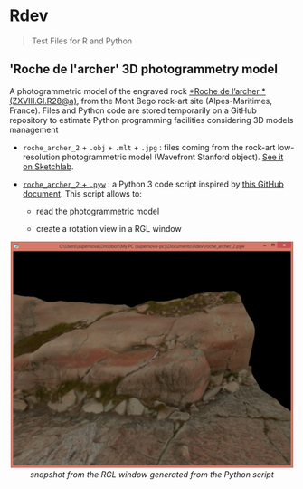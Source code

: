 # Rdev
> Test Files for R and Python

## 'Roche de l'archer' 3D photogrammetry model

A photogrammetric model of the engraved rock [*Roche de l’archer * (ZXVIII.GI.R28@a)](https://www.openstreetmap.org/#map=15/44.0874812216558/7.45581273137977), from the Mont Bego rock-art site (Alpes-Maritimes, France). Files and Python code are stored temporarily on a GitHub repository to estimate Python programming facilities considering 3D models management

* `roche_archer_2` + `.obj` + `.mlt` + `.jpg` : files coming from the rock-art low-resolution photogrammetric model (Wavefront Stanford object). [See it on Sketchlab](https://sketchfab.com/3d-models/roche-archer-2-a5c0771d898d4816950570cd7fb1be37).

* [`roche_archer_2` + `.pyw`](https://github.com/zoometh/Rdev/blob/master/roche_archer_2.pyw) : a Python 3 code script inspired by [this GitHub document](https://github.com/pywavefront/PyWavefront/blob/master/examples/globe_simple.py). This script allows to: 

  + read the photogrammetric model
  
  + create a rotation view in a RGL window
  
  
<p align="center">
  <img alt="img-name" src="www/snapshot_roche_archer_2.png" width="500">
  <br>
    <em>snapshot from the RGL window generated from the Python script</em>
</p>
  
